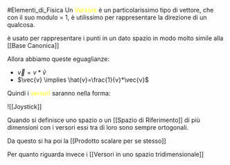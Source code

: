 #Elementi_di_Fisica
Un <font color="#ffff00">Versore</font> è un particolarissimo tipo di vettore, che con il suo modulo = 1, è utilissimo per rappresentare la direzione di un qualcosa.

è usato per rappresentare i punti in un dato spazio in modo molto simile alla [[Base Canonica]]

Allora abbiamo queste eguaglianze:
- $\vec{v}=v*\hat{v}$
- $\vec{v} \implies \hat{v}=\frac{1}{v}*\vec{v}$

Quindi i <font color="#ffff00">versori</font> saranno nella forma:

![[Joystick]]

Quando si definisce uno spazio o un [[Spazio di Riferimento]] di più dimensioni con i versori essi tra di loro sono sempre ortogonali.

Da questo si ha poi la [[Prodotto scalare per se stesso]]

Per quanto riguarda invece i [[Versori in uno spazio tridimensionale]]



